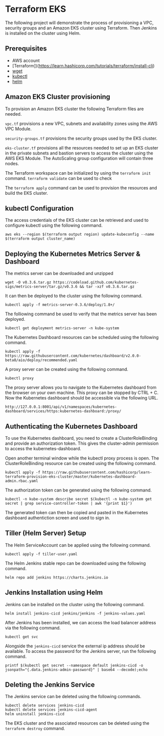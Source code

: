 # Terraform EKS
The following project will demonstrate the process of provisioning a VPC, security groups and an Amazon EKS cluster using Terraform. Then Jenkins is installed on the cluster using Helm.

## Prerequisites
* AWS account
* [Terraform])(https://learn.hashicorp.com/tutorials/terraform/install-cli)
* [wget](https://stackoverflow.com/questions/33886917/how-to-install-wget-in-macos)
* [kubectl](https://kubernetes.io/docs/tasks/tools/install-kubectl/)
* [helm](https://helm.sh/docs/intro/install/)

## Amazon EKS Cluster provisioning
To provision an Amazon EKS cluster the following Terraform files are needed.

`vpc.tf` provisions a new VPC, subnets and availability zones using the AWS VPC Module.

`security-groups.tf` provisions the security groups used by the EKS cluster.

`eks-cluster.tf` provisions all the resources needed to set up an EKS cluster in the private subnets and bastion servers to access the cluster using the AWS EKS Module. The AutoScaling group configuration will contain three nodes.

The Terraform workspace can be initialized by using the `terraform init` command. `terraform validate` can be used to check 

The `terraform apply` command can be used to provision the resources and build the EKS cluster.

## kubectl Configuration
The access credentials of the EKS cluster can be retrieved and used to configure kubectl using the following command.
```
aws eks --region $(terraform output region) update-kubeconfig --name $(terraform output cluster_name)
```

## Deploying the Kubernetes Metrics Server & Dashboard
The metrics server can be downloaded and unzipped 
```
wget -O v0.3.6.tar.gz https://codeload.github.com/kubernetes-sigs/metrics-server/tar.gz/v0.3.6 && tar -xzf v0.3.6.tar.gz
```

It can then be deployed to the cluster using the following command.
```
kubectl apply -f metrics-server-0.3.6/deploy/1.8+/
```

The folliowing command be used to verify that the metrics server has been deployed.
```
kubectl get deployment metrics-server -n kube-system
```

The Kubernetes Dashboard resources can be scheduled using the following command.
```
kubectl apply -f https://raw.githubusercontent.com/kubernetes/dashboard/v2.0.0-beta8/aio/deploy/recommended.yaml
```

A proxy server can be created using the following command.
```
kubectl proxy
```

The proxy server allows you to navigate to the Kubernetes dashboard from the browser on your own machine. This proxy can be stopped by CTRL + C. Now the Kubernetes dashboard should be accessible via the following URL.
```
http://127.0.0.1:8001/api/v1/namespaces/kubernetes-dashboard/services/https:kubernetes-dashboard:/proxy/
```

## Authenticating the Kubernetes Dashboard
To use the Kubernetes dashboard, you need to create a ClusterRoleBinding and provide an authorization token. This gives the cluster-admin permission to access the kubernetes-dashboard.

Open another terminal window while the kubectl proxy process is open. The ClusterRoleBinding resource can be created using the following command.

```
kubectl apply -f https://raw.githubusercontent.com/hashicorp/learn-terraform-provision-eks-cluster/master/kubernetes-dashboard-admin.rbac.yaml
```

The authorization token can be generated using the following command.

```
kubectl -n kube-system describe secret $(kubectl -n kube-system get secret | grep service-controller-token | awk '{print $1}')
```

The generated token can then be copied and pasted in the Kubernetes dashboard authentiction screen and used to sign in.

## Tiller (Helm Server) Setup
The Helm ServiceAccount can be applied using the following command.
```
kubectl apply -f tiller-user.yaml
```

The Helm Jenkins stable repo can be downloaded using the following command.
```
helm repo add jenkins https://charts.jenkins.io
```

## Jenkins Installation using Helm
Jenkins can be installed on the cluster using the following command.
```
helm install jenkins-cicd jenkins/jenkins -f jenkins-values.yaml
```

After Jenkins has been installed, we can access the load balancer address via the following command.
```
kubectl get svc
```

Alongside the `jenkins-cicd` service the external ip address should be available. To access the password for the Jenkins server, run the following command.
```
printf $(kubectl get secret --namespace default jenkins-cicd -o jsonpath="{.data.jenkins-admin-password}" | base64 --decode);echo
```

## Deleting the Jenkins Service
The Jenkins service can be deleted using the following commands.
```
kubectl delete services jenkins-cicd
kubectl delete services jenkins-cicd-agent
helm uninstall jenkins-cicd
```

The EKS cluster and the associated resources can be deleted using the `terraform destroy` command.
